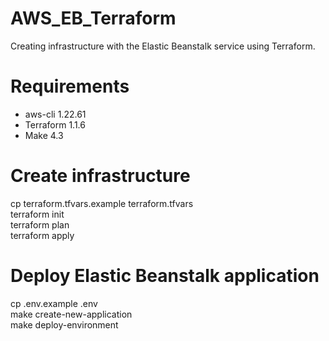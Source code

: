 # AWS_EB_Terraform
Creating infrastructure with the Elastic Beanstalk service using Terraform.

# Requirements
- aws-cli 1.22.61
- Terraform 1.1.6
- Make 4.3

# Create infrastructure
cp terraform.tfvars.example terraform.tfvars  
terraform init  
terraform plan  
terraform apply

# Deploy Elastic Beanstalk application
cp .env.example .env  
make create-new-application  
make deploy-environment  